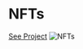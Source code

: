 # NFTs
</hr>
<a href="https://xsohe.github.io/NFTs/">See Project</a>
<img src="/NFTs.png" alt="NFTs">
